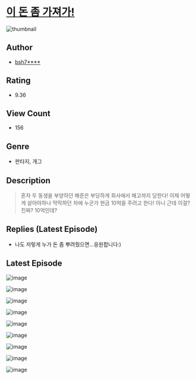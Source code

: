 # [이 돈 좀 가져가!](https://comic.naver.com/bestChallenge/list?titleId=809996)
![thumbnail](https://image-comic.pstatic.net/user_contents_data/challenge_comic/2023/05/23/366760/upload_7365132726009279589_480x623.jpeg)

## Author
- [bsh7****](https://comic.naver.com/artistTitle?id=366760)

## Rating
- 9.36

## View Count
- 156

## Genre
- 판타지, 개그

## Description
> 혼자 두 동생을 부양하던 해준은 부당하게 회사에서 해고까지 당한다! 이제 어떻게 살아야하나 막막하던 차에 누군가 현금 10억을 주려고 한다! 아니 근데 이걸? 진짜? 10억인데?

## Replies (Latest Episode)
- 나도 저렇게 누가 돈 좀 뿌려줬으면...응원합니다:)

## Latest Episode
![image](https://image-comic.pstatic.net/user_contents_data/challenge_comic/2023/05/23/366760/upload_3703191661941568818.jpeg)

![image](https://image-comic.pstatic.net/user_contents_data/challenge_comic/2023/05/23/366760/upload_7221913846098911798.jpeg)

![image](https://image-comic.pstatic.net/user_contents_data/challenge_comic/2023/05/23/366760/upload_3472616588226869091.jpeg)

![image](https://image-comic.pstatic.net/user_contents_data/challenge_comic/2023/05/23/366760/upload_7005125139891446839.jpeg)

![image](https://image-comic.pstatic.net/user_contents_data/challenge_comic/2023/05/23/366760/upload_4050764870959915317.jpeg)

![image](https://image-comic.pstatic.net/user_contents_data/challenge_comic/2023/05/23/366760/upload_3617345092515346276.jpeg)

![image](https://image-comic.pstatic.net/user_contents_data/challenge_comic/2023/05/23/366760/upload_4063998610058404916.jpeg)

![image](https://image-comic.pstatic.net/user_contents_data/challenge_comic/2023/05/23/366760/upload_3918476052282815540.jpeg)

![image](https://image-comic.pstatic.net/user_contents_data/challenge_comic/2023/05/23/366760/upload_7377797128668656179.jpeg)
